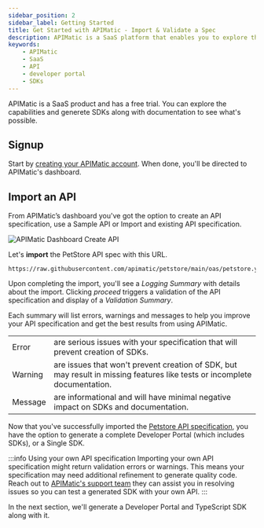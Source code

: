 ```yaml
---
sidebar_position: 2
sidebar_label: Getting Started
title: Get Started with APIMatic - Import & Validate a Spec
description: APIMatic is a SaaS platform that enables you to explore the capabilities of your API. Sign up, import an API spec, and validate it to generate quality code and complete developer portal with SDKs. Start your free trial today
keywords:
    - APIMatic
    - SaaS
    - API
    - developer portal
    - SDKs
---
```


APIMatic is a SaaS product and has a free trial. You can explore the capabilities and generete SDKs along with documentation to see what's possible.

## Signup
Start by [creating your APIMatic account](https://www.apimatic.io/account/register). When done, you'll be directed to APIMatic's dashboard.

## Import an API
From  APIMatic’s dashboard you've got the option to create an API specification, use a Sample API or Import and existing API specification.

![APIMatic Dashboard Create API](/img/apimatic-dashboard-create-api.png)

Let's **import** the PetStore API spec with this URL.

```
https://raw.githubusercontent.com/apimatic/petstore/main/oas/petstore.yaml
```

Upon completing the import, you'll see a *Logging Summary* with details about the import. Clicking *proceed* triggers a validation of the API specification and  display of a *Validation Summary*. 

Each summary will list errors, warnings and messages to help you improve your API specification and get the best results from using APIMatic.

|         |         |
| ------- | ------- |
| Error   |  are serious issues with your specification that will prevent creation of SDKs. |
| Warning | are issues that won't prevent creation of SDK, but may result in missing features like tests or incomplete documentation. |
| Message |  are informational and will have minimal negative impact on SDKs and documentation. |

Now that you've successfully imported the [Petstore API specification](/docs/ways-to-build-sdks/code-generation/petstore-openapi.md), you have the option to generate a complete Developer Portal (which includes SDKs), or a Single SDK. 

:::info Using your own API specification
Importing your own API specification might return validation errors or warnings. This means your specification may need additional refinement to generate quality code. Reach out to [APIMatic's support team](https://www.apimatic.io/contact/) they can assist you in resolving issues so you can test a generated SDK with your own API.
:::

In the next section, we'll generate a Developer Portal and TypeScript SDK along with it.

